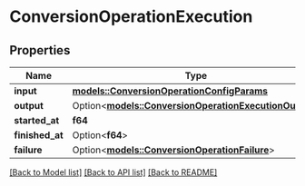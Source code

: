 # ConversionOperationExecution

## Properties

Name | Type | Description | Notes
------------ | ------------- | ------------- | -------------
**input** | [**models::ConversionOperationConfigParams**](ConversionOperationConfigParams.md) |  | 
**output** | Option<[**models::ConversionOperationExecutionOutput**](ConversionOperationExecutionOutput.md)> |  | [optional]
**started_at** | **f64** |  | 
**finished_at** | Option<**f64**> |  | [optional]
**failure** | Option<[**models::ConversionOperationFailure**](ConversionOperationFailure.md)> |  | [optional]

[[Back to Model list]](../README.md#documentation-for-models) [[Back to API list]](../README.md#documentation-for-api-endpoints) [[Back to README]](../README.md)


